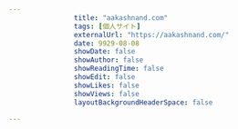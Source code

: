 ---
                title: "aakashnand.com"
                tags: [個人サイト]
                externalUrl: "https://aakashnand.com/"
                date: 9929-08-08
                showDate: false
                showAuthor: false
                showReadingTime: false
                showEdit: false
                showLikes: false
                showViews: false
                layoutBackgroundHeaderSpace: false
                ---

